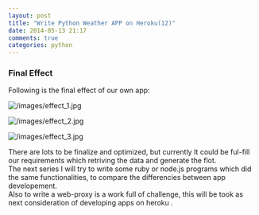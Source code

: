 ```yaml
---
layout: post
title: "Write Python Weather APP on Heroku(12)"
date: 2014-05-13 21:17
comments: true
categories: python
---
```

### Final Effect
Following is the final effect of our own app:    

![/images/effect_1.jpg](/images/effect_1.jpg)    


![/images/effect_2.jpg](/images/effect_2.jpg)    


![/images/effect_3.jpg](/images/effect_3.jpg)    

There are lots to be finalize and optimized, but currently It could be ful-fill our requirements which retriving the data and generate the flot.     
The next series I will try to write some ruby or node.js programs which did the same functionalities, to compare the differencies between app developement.     
Also to write a web-proxy is a work full of challenge, this will be took as next consideration of developing apps on heroku .     
